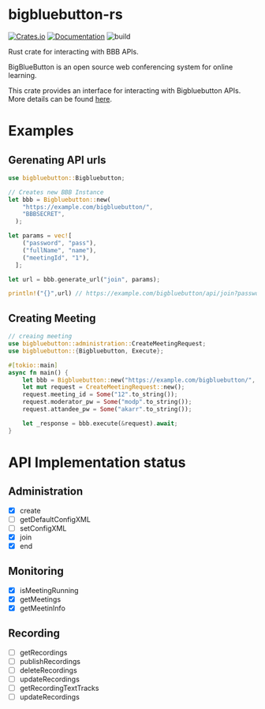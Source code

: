 # bigbluebutton-rs

[![Crates.io](https://img.shields.io/crates/v/bigbluebutton.svg)](https://crates.io/crates/bigbluebutton)
[![Documentation](https://docs.rs/bigbluebutton/badge.svg)](https://docs.rs/bigbluebutton/)
![build](https://github.com/KaranGauswami/bigbluebutton-rs/workflows/Rust/badge.svg)

Rust crate for interacting with BBB APIs.

BigBlueButton is an open source web conferencing system for online learning.

This crate provides an interface for interacting with Bigbluebutton APIs.
More details can be found [here](https://docs.bigbluebutton.org/dev/api.html).

# Examples

## Gerenating API urls

```rust
use bigbluebutton::Bigbluebutton;

// Creates new BBB Instance
let bbb = Bigbluebutton::new(
    "https://example.com/bigbluebutton/",
    "BBBSECRET",
  );

let params = vec![
    ("password", "pass"),
    ("fullName", "name"),
    ("meetingId", "1"),
  ];

let url = bbb.generate_url("join", params);

println!("{}",url) // https://example.com/bigbluebutton/api/join?password=pass&fullName=name&meetingId=1&checksum=94e467c1b4b13f4452ca5d1deb9b7b74e1063aea55fe078139015a7d6311cfdf
```

## Creating Meeting

```rust
// creaing meeting
use bigbluebutton::administration::CreateMeetingRequest;
use bigbluebutton::{Bigbluebutton, Execute};

#[tokio::main]
async fn main() {
    let bbb = Bigbluebutton::new("https://example.com/bigbluebutton/", "secret");
    let mut request = CreateMeetingRequest::new();
    request.meeting_id = Some("12".to_string());
    request.moderator_pw = Some("modp".to_string());
    request.attandee_pw = Some("akarr".to_string());

    let _response = bbb.execute(&request).await;
}
```

# API Implementation status

## Administration

- [x] create
- [ ] getDefaultConfigXML
- [ ] setConfigXML
- [x] join
- [x] end

## Monitoring

- [x] isMeetingRunning
- [x] getMeetings
- [x] getMeetinInfo

## Recording

- [ ] getRecordings
- [ ] publishRecordings
- [ ] deleteRecordings
- [ ] updateRecordings
- [ ] getRecordingTextTracks
- [ ] updateRecordings
